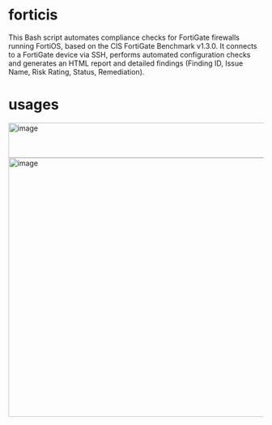 # forticis
This Bash script automates compliance checks for FortiGate firewalls running FortiOS, based on the CIS FortiGate Benchmark v1.3.0. It connects to a FortiGate device via SSH, performs automated configuration checks and generates an HTML report and detailed findings (Finding ID, Issue Name, Risk Rating, Status, Remediation).

# usages

<img width="552" height="69" alt="image" src="https://github.com/user-attachments/assets/d582037c-80e7-4eba-887a-2dff91975e25" />

<img width="723" height="511" alt="image" src="https://github.com/user-attachments/assets/9c06aa6f-cbf8-4321-9c3b-5b7cf88f57e3" />



